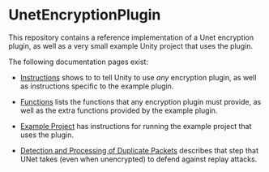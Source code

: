 # UnetEncryptionPlugin

This repository contains a reference implementation of a Unet encryption plugin, as well as a very small example Unity project that uses the plugin.

The following documentation pages exist:

* [Instructions](docs/instructions.md) shows to to tell Unity to use _any_ encryption plugin, as well as instructions specific to the example plugin.

* [Functions](docs/functions.md) lists the functions that any encryption plugin must provide, as well as the extra functions provided by the example plugin.

* [Example Project](ExampleProject/README.md) has instructions for running the example project that uses the plugin.

* [Detection and Processing of Duplicate Packets](docs/duplication.md) describes that step that UNet takes (even when unencrypted) to defend against replay attacks.
